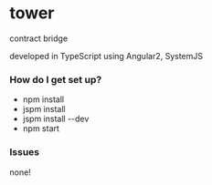 # tower #

contract bridge

developed in TypeScript using Angular2, SystemJS

### How do I get set up? ###

* npm install
* jspm install
* jspm install --dev
* npm start

### Issues

none!
